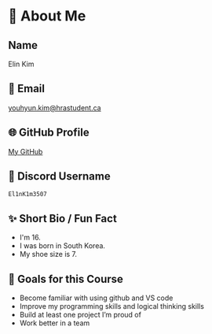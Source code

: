 # 👋 About Me

## Name
Elin Kim

## 📧 Email
youhyun.kim@hrastudent.ca

## 🌐 GitHub Profile
[My GitHub](https://github.com/El1nK1m3507)

## 💬 Discord Username
`El1nK1m3507`

## ✨ Short Bio / Fun Fact
- I'm 16.
- I was born in South Korea.
- My shoe size is 7.

## 🎯 Goals for this Course
- Become familiar with using github and VS code 
- Improve my programming skills and logical thinking skills
- Build at least one project I’m proud of
- Work better in a team

